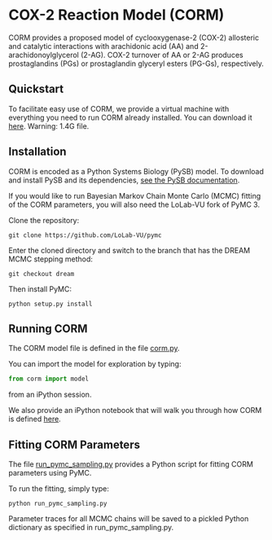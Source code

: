 COX-2 Reaction Model (CORM)
=============

CORM provides a proposed model of cyclooxygenase-2 (COX-2) allosteric and catalytic interactions with arachidonic acid (AA) and 2-arachidonoylglycerol (2-AG).
COX-2 turnover of AA or 2-AG produces prostaglandins (PGs) or prostaglandin glyceryl esters (PG-Gs), respectively.

Quickstart
----------

To facilitate easy use of CORM, we provide a virtual machine with everything you need to run CORM already installed.  You can download it [here](http://puma.mc.vanderbilt.edu:8000/virtual_machines/CORM_demo.ova). Warning: 1.4G file.

Installation
------------

CORM is encoded as a Python Systems Biology (PySB) model.  To download and install PySB and its dependencies, [see the PySB documentation](http://docs.pysb.org/en/latest/installation.html#option-2-installing-the-dependencies-yourself).

If you would like to run Bayesian Markov Chain Monte Carlo (MCMC) fitting of the CORM parameters, you will also need the LoLab-VU fork of PyMC 3.

Clone the repository:
```
git clone https://github.com/LoLab-VU/pymc
```

Enter the cloned directory and switch to the branch that has the DREAM MCMC stepping method:
```
git checkout dream
```

Then install PyMC:
```
python setup.py install
```

Running CORM
------------

The CORM model file is defined in the file [corm.py](https://github.com/LoLab-VU/CORM/blob/master/corm.py).

You can import the model for exploration by typing:
```python
from corm import model
```
from an iPython session.

We also provide an iPython notebook that will walk you through how CORM is defined [here](http://nbviewer.ipython.org/urls/raw.githubusercontent.com/LoLab-VU/CORM/master/corm_tutorial.ipynb).

Fitting CORM Parameters
-----------------------

The file [run_pymc_sampling.py](https://github.com/LoLab-VU/CORM/blob/master/run_pymc_sampling.py) provides a Python script for fitting CORM parameters using PyMC.

To run the fitting, simply type:
```
python run_pymc_sampling.py
```

Parameter traces for all MCMC chains will be saved to a pickled Python dictionary as specified in run_pymc_sampling.py. 
